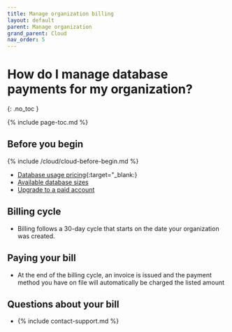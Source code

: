 ```yaml
---
title: Manage organization billing
layout: default
parent: Manage organization
grand_parent: Cloud
nav_order: 5
---
```


# How do I manage database payments for my organization?
{: .no_toc }

{% include page-toc.md %}

## Before you begin

{% include /cloud/cloud-before-begin.md %}

- [Database usage pricing](https://www.featurebase.com/pricing){:target="\_blank:}
- [Available database sizes](https://docs.featurebase.com/docs/cloud/cloud-databases/cloud-db-shape/)
- [Upgrade to a paid account](/docs/cloud/cloud-org/cloud-org-upgrade-to-paid/)

## Billing cycle

- Billing follows a 30-day cycle that starts on the date your organization was created.

## Paying your bill

- At the end of the billing cycle, an invoice is issued and the payment method you have on file will automatically be charged the listed amount

## Questions about your bill

- {% include contact-support.md %}
